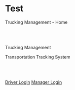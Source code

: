 # Test

<html>
<head>
  Trucking Management - Home
  <link rel="stylesheet" type="text/css" href="trucking.css">
</head>
<body>
  <br /><br /><br /><br />
  <div id="header">
    <p id="head">Trucking Management</p>
    <p id="subhead">Transportation Tracking System</p>
    <br />
  </div>
  <br /><br />
  <div id="content">
    <a href="driverLogin.php">Driver Login</a>
    <a href="managerLogin.php">Manager Login</a>
  </div>
</body>
</html>
